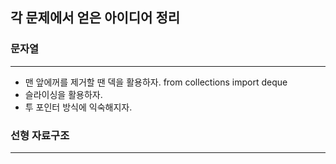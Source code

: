 ## 각 문제에서 얻은 아이디어 정리

### 문자열

---
- 맨 앞에꺼를 제거할 땐 덱을 활용하자. from collections import deque
- 슬라이싱을 활용하자.
- 투 포인터 방식에 익숙해지자.

### 선형 자료구조

---

